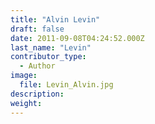 ```yaml
---
title: "Alvin Levin"
draft: false
date: 2011-09-08T04:24:52.000Z
last_name: "Levin"
contributor_type:
  - Author
image:
  file: Levin_Alvin.jpg
description:
weight:
---
```


